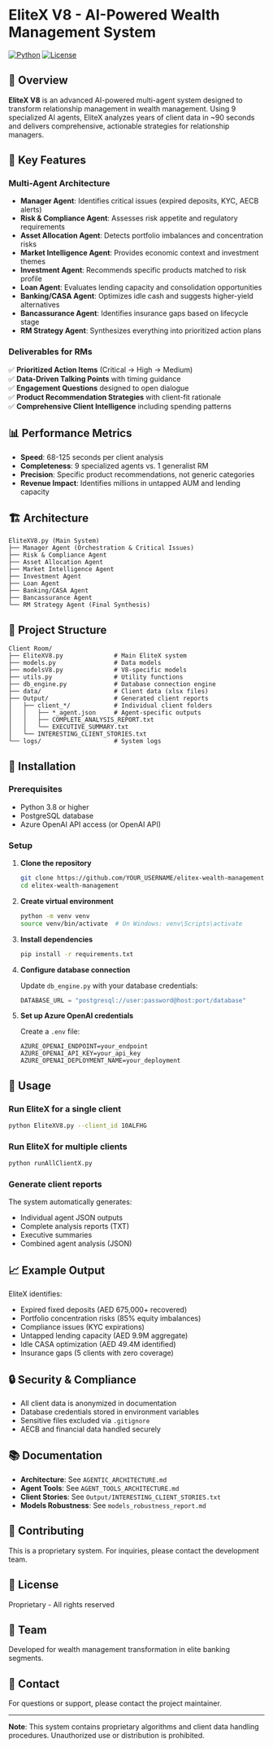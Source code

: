 # EliteX V8 - AI-Powered Wealth Management System

[![Python](https://img.shields.io/badge/Python-3.8+-blue.svg)](https://www.python.org/)
[![License](https://img.shields.io/badge/License-Proprietary-red.svg)]()

## 🎯 Overview

**EliteX V8** is an advanced AI-powered multi-agent system designed to transform relationship management in wealth management. Using 9 specialized AI agents, EliteX analyzes years of client data in ~90 seconds and delivers comprehensive, actionable strategies for relationship managers.

## 🚀 Key Features

### Multi-Agent Architecture
- **Manager Agent**: Identifies critical issues (expired deposits, KYC, AECB alerts)
- **Risk & Compliance Agent**: Assesses risk appetite and regulatory requirements
- **Asset Allocation Agent**: Detects portfolio imbalances and concentration risks
- **Market Intelligence Agent**: Provides economic context and investment themes
- **Investment Agent**: Recommends specific products matched to risk profile
- **Loan Agent**: Evaluates lending capacity and consolidation opportunities
- **Banking/CASA Agent**: Optimizes idle cash and suggests higher-yield alternatives
- **Bancassurance Agent**: Identifies insurance gaps based on lifecycle stage
- **RM Strategy Agent**: Synthesizes everything into prioritized action plans

### Deliverables for RMs
✅ **Prioritized Action Items** (Critical → High → Medium)  
✅ **Data-Driven Talking Points** with timing guidance  
✅ **Engagement Questions** designed to open dialogue  
✅ **Product Recommendation Strategies** with client-fit rationale  
✅ **Comprehensive Client Intelligence** including spending patterns  

## 📊 Performance Metrics

- **Speed**: 68-125 seconds per client analysis
- **Completeness**: 9 specialized agents vs. 1 generalist RM
- **Precision**: Specific product recommendations, not generic categories
- **Revenue Impact**: Identifies millions in untapped AUM and lending capacity

## 🏗️ Architecture

```
EliteXV8.py (Main System)
├── Manager Agent (Orchestration & Critical Issues)
├── Risk & Compliance Agent
├── Asset Allocation Agent
├── Market Intelligence Agent
├── Investment Agent
├── Loan Agent
├── Banking/CASA Agent
├── Bancassurance Agent
└── RM Strategy Agent (Final Synthesis)
```

## 📁 Project Structure

```
Client Room/
├── EliteXV8.py              # Main EliteX system
├── models.py                # Data models
├── modelsV8.py              # V8-specific models
├── utils.py                 # Utility functions
├── db_engine.py             # Database connection engine
├── data/                    # Client data (xlsx files)
├── Output/                  # Generated client reports
│   ├── client_*/            # Individual client folders
│   │   ├── *_agent.json     # Agent-specific outputs
│   │   ├── COMPLETE_ANALYSIS_REPORT.txt
│   │   └── EXECUTIVE_SUMMARY.txt
│   └── INTERESTING_CLIENT_STORIES.txt
└── logs/                    # System logs
```

## 🔧 Installation

### Prerequisites
- Python 3.8 or higher
- PostgreSQL database
- Azure OpenAI API access (or OpenAI API)

### Setup

1. **Clone the repository**
   ```bash
   git clone https://github.com/YOUR_USERNAME/elitex-wealth-management.git
   cd elitex-wealth-management
   ```

2. **Create virtual environment**
   ```bash
   python -m venv venv
   source venv/bin/activate  # On Windows: venv\Scripts\activate
   ```

3. **Install dependencies**
   ```bash
   pip install -r requirements.txt
   ```

4. **Configure database connection**
   
   Update `db_engine.py` with your database credentials:
   ```python
   DATABASE_URL = "postgresql://user:password@host:port/database"
   ```

5. **Set up Azure OpenAI credentials**
   
   Create a `.env` file:
   ```
   AZURE_OPENAI_ENDPOINT=your_endpoint
   AZURE_OPENAI_API_KEY=your_api_key
   AZURE_OPENAI_DEPLOYMENT_NAME=your_deployment
   ```

## 🚀 Usage

### Run EliteX for a single client
```bash
python EliteXV8.py --client_id 10ALFHG
```

### Run EliteX for multiple clients
```bash
python runAllClientX.py
```

### Generate client reports
The system automatically generates:
- Individual agent JSON outputs
- Complete analysis reports (TXT)
- Executive summaries
- Combined agent analysis (JSON)

## 📈 Example Output

EliteX identifies:
- Expired fixed deposits (AED 675,000+ recovered)
- Portfolio concentration risks (85% equity imbalances)
- Compliance issues (KYC expirations)
- Untapped lending capacity (AED 9.9M aggregate)
- Idle CASA optimization (AED 49.4M identified)
- Insurance gaps (5 clients with zero coverage)

## 🔒 Security & Compliance

- All client data is anonymized in documentation
- Database credentials stored in environment variables
- Sensitive files excluded via `.gitignore`
- AECB and financial data handled securely

## 📚 Documentation

- **Architecture**: See `AGENTIC_ARCHITECTURE.md`
- **Agent Tools**: See `AGENT_TOOLS_ARCHITECTURE.md`
- **Client Stories**: See `Output/INTERESTING_CLIENT_STORIES.txt`
- **Models Robustness**: See `models_robustness_report.md`

## 🤝 Contributing

This is a proprietary system. For inquiries, please contact the development team.

## 📝 License

Proprietary - All rights reserved

## 👥 Team

Developed for wealth management transformation in elite banking segments.

## 📧 Contact

For questions or support, please contact the project maintainer.

---

**Note**: This system contains proprietary algorithms and client data handling procedures. Unauthorized use or distribution is prohibited.
